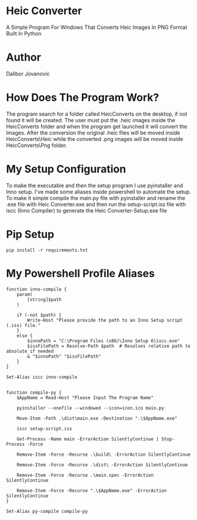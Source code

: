 # Heic Converter
A Simple Program For Windows That Converts Heic Images In PNG Format Built In Python

# Author
Dalibor Jovanovic

# How Does The Program Work?
The program search for a folder called HeicConverts on the desktop, if not found it will be created.
The user must put the .heic images inside the HeicConverts folder and when the program get launched it will convert the Images.
After the conversion the original .heic files will be moved inside HeicConverts\Heic while the converted .png images will be moved inside HeicConverts\Png folder.

# My Setup Configuration
To make the executable and then the setup program I use pyinstaller and Inno setup.
I've made some aliases inside powershell to automate the setup.
To make it simple compile the main.py file with pyinstaller and rename the .exe file
with Heic Converter.exe and then run the setup-script.iss file with iscc (Inno Compiler)
to generate the Heic Converter-Setup.exe file

# Pip Setup
```
pip install -r requirements.txt
```

# My Powershell Profile Aliases
```
function inno-compile {
    param(
        [string]$path
    )

    if (-not $path) {
        Write-Host "Please provide the path to an Inno Setup script (.iss) file."
    }
    else {
        $innoPath = "C:\Program Files (x86)\Inno Setup 6\iscc.exe"
        $issFilePath = Resolve-Path $path  # Resolves relative path to absolute if needed
        & "$innoPath" "$issFilePath"
    }
}

Set-Alias iscc inno-compile


function compile-py {
    $AppName = Read-Host "Please Input The Program Name"

    pyinstaller --onefile --windowed --icon=icon.ico main.py

    Move-Item -Path .\dist\main.exe -Destination ".\$AppName.exe"

    iscc setup-script.iss

    Get-Process -Name main -ErrorAction SilentlyContinue | Stop-Process -Force

    Remove-Item -Force -Recurse .\build\ -ErrorAction SilentlyContinue

    Remove-Item -Force -Recurse .\dist\ -ErrorAction SilentlyContinue

    Remove-Item -Force -Recurse .\main.spec -ErrorAction SilentlyContinue

    Remove-Item -Force -Recurse ".\$AppName.exe" -ErrorAction SilentlyContinue
}

Set-Alias py-compile compile-py
```
